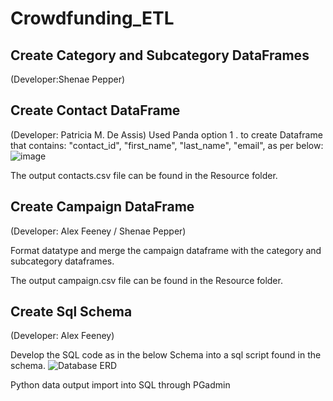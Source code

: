 # Crowdfunding_ETL

## Create Category and Subcategory DataFrames
(Developer:Shenae Pepper)

## Create Contact DataFrame 
(Developer: Patricia M. De Assis)
Used Panda option 1 . to create Dataframe that contains: "contact_id", "first_name", "last_name", "email", as per below:
![image](https://github.com/shenaepepper/Crowdfunding_ETL/assets/143486132/a5e0e246-afdf-4579-aa62-9b7246e593be)

The output contacts.csv file can be found in the Resource folder. 


## Create Campaign DataFrame 
(Developer: Alex Feeney / Shenae Pepper)

Format datatype and merge the campaign dataframe with the category and subcategory dataframes. 



The output campaign.csv file can be found in the Resource folder. 


## Create Sql Schema 
(Developer: Alex Feeney)

Develop the SQL code as in the below Schema into a sql script found in the schema. 
![Database ERD](https://github.com/shenaepepper/Crowdfunding_ETL/assets/123467468/5e4cc3d0-f861-4775-932a-20cbaf68f3b0)

Python data output import into SQL through PGadmin
